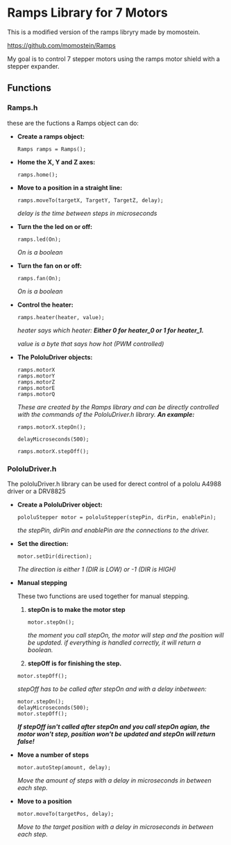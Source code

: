 # Ramps Library for 7 Motors

This is a modified version of the ramps libryry made by momostein.

https://github.com/momostein/Ramps

My goal is to control 7 stepper motors using the ramps motor shield with a stepper expander.


## Functions

### Ramps.h

these are the fuctions a Ramps object can do:

* **Create a ramps object:**

   ```arduino
   Ramps ramps = Ramps();
   ```
* **Home the X, Y and Z axes:**

   ```arduino
   ramps.home();
   ```
* **Move to a position in a straight line:**

   ```arduino
   ramps.moveTo(targetX, TargetY, TargetZ, delay);
   ```
   *delay is the time between steps in microseconds*

* **Turn the the led on or off:**

   ```arduino
   ramps.led(On);
   ```
   *On is a boolean*

* **Turn the fan on or off:**

   ```arduino
   ramps.fan(On);
   ```
   *On is a boolean*

* **Control the heater:**

   ```arduino
   ramps.heater(heater, value);
   ```
   <i>heater says which heater: <b>Either 0 for heater_0 or 1 for heater_1.</b></i>

   <i>value is a byte that says how hot (PWM controlled)</i>

* **The PololuDriver objects:**

   ```arduino
   ramps.motorX
   ramps.motorY
   ramps.motorZ
   ramps.motorE
   ramps.motorQ
   ```

   *These are created by the Ramps library and can be directly controlled with the commands of the PololuDriver.h library.*
   <i><b>An example:</b></i>

   ```arduino
   ramps.motorX.stepOn();

   delayMicroseconds(500);

   ramps.motorX.stepOff();
   ```

### PololuDriver.h

The pololuDriver.h library can be used for derect control of a pololu A4988 driver or a DRV8825

* **Create a PololuDriver object:**

   ```arduino
   pololuStepper motor = pololuStepper(stepPin, dirPin, enablePin);
   ```
   *the stepPin, dirPin and enablePin are the connections to the driver.*

* **Set the direction:**

   ```arduino
   motor.setDir(direction);
   ```
   *The direction is either 1 (DIR is LOW) or -1 (DIR is HIGH)*

* **Manual stepping**

   These two functions are used together for manual stepping.
  1. **stepOn is to make the motor step**
     ```arduino
     motor.stepOn();
     ```
     *the moment you call stepOn, the motor will step and the position will be updated. if everything is handled correctly, it will return a boolean.*

  2. **stepOff is for finishing the step.**
    ```arduino
    motor.stepOff();
    ```
    *stepOff has to be called after stepOn and with a delay inbetween:*
    ```arduino
    motor.stepOn();
    delayMicroseconds(500);
    motor.stepOff();
    ```
    **_If stepOff isn't called after stepOn and you call stepOn agian, the motor won't step, position won't be updated and stepOn will return false!_**

* **Move a number of steps**

   ```arduino
   motor.autoStep(amount, delay);
   ```

   *Move the amount of steps with a delay in microseconds in between each step.*

* **Move to a position**

   ```arduino
   motor.moveTo(targetPos, delay);
   ```

   *Move to the target position with a delay in microseconds in between each step.*
